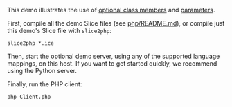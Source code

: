 This demo illustrates the use of [optional class members][1] and
[parameters][2].

First, compile all the demo Slice files (see [php/README.md](../../README.md)),
or compile just this demo's Slice file with `slice2php`:
```
slice2php *.ice
```

Then, start the optional demo server, using any of the supported
language mappings, on this host. If you want to get started quickly,
we recommend using the Python server.

Finally, run the PHP client:

```
php Client.php
```

[1]: https://doc.zeroc.com/ice/3.7/the-slice-language/optional-data-members
[2]: https://doc.zeroc.com/ice/3.7/language-mappings/php-mapping/client-side-slice-to-php-mapping/php-mapping-for-operations
